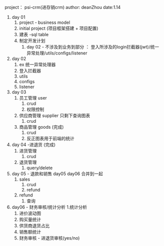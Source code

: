 project： psi-crm(进存销crm)
author: deanZhou
date:1.14 


1. day 01 
   1. project - business model 
   2. initial project (项目框架搭建 + 项目配置)
   3. 建表 -sql table
   4. 制定开发计划 
      1. day 02 - 不涉及到业务到部分 ：
          登入所涉及的login拦截器(jwt)/统一异常处理/utils/configs/listener  
2. day 02
   1. ex 统一异常处理器
   2. 登入拦截器
   3. utils
   4. configs
   5. listener
3. day 03
   1. 员工管理 user 
      1. crud 
      2. 权限控制
   2. 供应商管理 supplier 只剩下查询图表 
      1. crud
   3. 商品管理 goods  (完成)
      1. crud
      2. 反正图表用于前端的统计
4. day 04 -进退货  (完成)
   1. 进货管理
      1. crud
   2. 退货管理
      1. query/delete
5. day 05 - 退款和销售  day05 day06 合并到一起
   1. sales
      1. crud
      2. refund
   2. refund 
      1. 查询
6. day06 - 财务审核/统计分析
   1.统计分析 
      1. 进价波动图
      2. 购买量统计
      3. 供货商退货占比
      4. 销售额统计
   2. 财务审核 - 进退货审核(yes/no)


